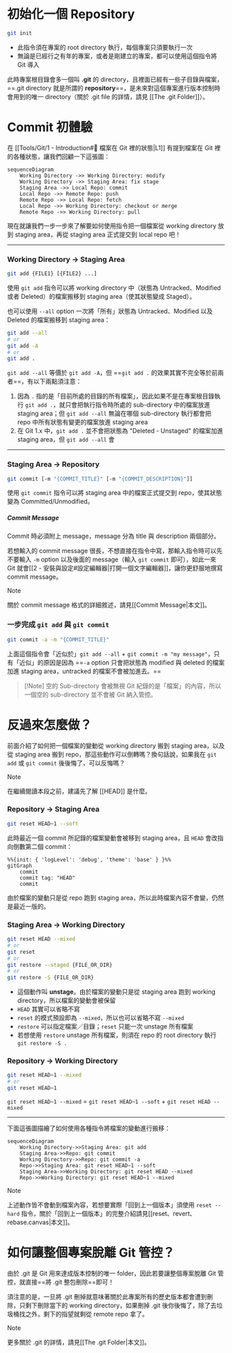 # 初始化一個 Repository

```bash
git init
```

- 此指令須在專案的 root directory 執行，每個專案只須要執行一次
- 無論是已經行之有年的專案，或者是剛建立的專案，都可以使用這個指令將 Git 導入

此時專案根目錄會多一個叫 **.git** 的 directory，且裡面已經有一些子目錄與檔案，==.git directory 就是所謂的 **repository**==，是未來對這個專案進行版本控制時會用到的唯一 directory（關於 .git file 的詳情，請見 [[The .git Folder]]）。

# Commit 初體驗

在 [[Tools/Git/1 - Introduction#📌 檔案在 Git 裡的狀態|L1]] 有提到檔案在 Git 裡的各種狀態，讓我們回顧一下這張圖：

```mermaid
sequenceDiagram
    Working Directory ->> Working Directory: modify
    Working Directory ->> Staging Area: fix stage
    Staging Area ->> Local Repo: commit
    Local Repo ->> Remote Repo: push
    Remote Repo ->> Local Repo: fetch
    Local Repo ->> Working Directory: checkout or merge
    Remote Repo ->> Working Directory: pull
```

現在就讓我們一步一步來了解要如何使用指令把一個檔案從 working directory 放到 staging area，再從 staging area 正式提交到 local repo 吧！

---

### Working Directory → Staging Area

```bash
git add {FILE1} [{FILE2} ...]
```

使用 `git add` 指令可以將 working directory 中（狀態為 Untracked、Modified 或者 Deleted）的檔案搬移到 staging area（使其狀態變成 Staged）。

也可以使用 `--all` option 一次將「所有」狀態為 Untracked、Modified 以及 Deleted 的檔案搬移到 staging area：

```bash
git add --all
# or
git add -A
# or
git add .
```

`git add --all` 等價於 `git add -A`，但 ==`git add .` 的效果其實不完全等於前兩者==，有以下兩點須注意：

1. 因為 `.` 指的是「目前所處的目錄的所有檔案」，因此如果不是在專案根目錄執行 `git add .`，就只會把執行指令時所處的 sub-directory 中的檔案放進 staging area；但 `git add --all` 無論在哪個 sub-directory 執行都會把 repo 中所有狀態有變更的檔案放進 staging area
2. 在 Git 1.x 中，`git add .` 並不會把狀態為 "Deleted - Unstaged" 的檔案加進 staging area，但 `git add --all` 會

---

### Staging Area → Repository

```bash
git commit [-m "{COMMIT_TITLE}" [-m "{COMMIT_DESCRIPTION}"]]
```

使用 `git commit` 指令可以將 staging area 中的檔案正式提交到 repo，使其狀態變為 Committed/Unmodified。

##### Commit Message

Commit 時必須附上 message，message 分為 title 與 description 兩個部分。

若想輸入的 commit message 很長，不想直接在指令中寫，那輸入指令時可以先不要輸入 `-m` option 以及後面的 message（輸入 `git commit` 即可），如此一來 Git 就會[[2 - 安裝與設定#設定編輯器|打開一個文字編輯器]]，讓你更舒服地撰寫 commit message。

>[!Note]
>關於 commit message 格式的詳細敘述，請見[[Commit Message|本文]]。

### 一步完成 `git add` 與 `git commit`

```bash
git commit -a -m "{COMMIT_TITLE}"
```

上面這個指令會「近似於」`git add --all` + `git commit -m "my message"`，只有「近似」的原因是因為 ==`-a` option 只會把狀態為 modified 與 deleted 的檔案加進 staging area，untracked 的檔案不會被加進去。==

>[!Note] 空的 Sub-directory 會被無視
>Git 紀錄的是「檔案」的內容，所以一個空的 sub-directory 並不會被 Git 納入管控。

# 反過來怎麼做？

前面介紹了如何把一個檔案的變動從 working directory 搬到 staging area，以及從 staging area 搬到 repo，那這些動作可以倒轉嗎？換句話說，如果我在 `git add` 或 `git commit` 後後悔了，可以反悔嗎？

>[!Note]
>在繼續閱讀本段之前，建議先了解 [[HEAD]] 是什麼。
>
### Repository → Staging Area

```bash
git reset HEAD~1 --soft
```

此時最近一個 commit 所記錄的檔案變動會被移到 staging area，且 `HEAD` 會改指向倒數第二個 commit：

```mermaid
%%{init: { 'logLevel': 'debug', 'theme': 'base' } }%%
gitGraph
    commit
    commit tag: "HEAD"
    commit
```

由於檔案的變動只是從 repo 跑到 staging area，所以此時檔案內容不會變，仍然是最近一版的。

### Staging Area → Working Directory

```bash
git reset HEAD --mixed
# or
git reset
# or
git restore --staged {FILE_OR_DIR}
# or
git restore -S {FILE_OR_DIR}
```

- 這個動作叫 **unstage**。由於檔案的變動只是從 staging area 跑到 working directory，所以檔案的變動會被保留
- `HEAD` 其實可以省略不寫
- `reset` 的模式預設即為 `--mixed`，所以也可以省略不寫 `--mixed`
- `restore` 可以指定檔案／目錄；`reset` 只能一次 unstage 所有檔案
- 若想使用 `restore` unstage 所有檔案，則須在 repo 的 root directory 執行 `git restore -S .`

### Repository → Working Directory

```bash
git reset HEAD~1 --mixed
# or
git reset HEAD~1
```

`git reset HEAD~1 --mixed` = `git reset HEAD~1 --soft` + `git reset HEAD --mixed`

---

下面這張圖描繪了如何使用各種指令將檔案的變動進行搬移：

```mermaid
sequenceDiagram
    Working Directory->>Staging Area: git add
    Staging Area->>Repo: git commit
    Working Directory->>Repo: git commit -a
    Repo->>Staging Area: git reset HEAD~1 --soft
    Staging Area->>Working Directory: git reset HEAD --mixed
    Repo->>Working Directory: git reset HEAD~1 --mixed
```

>[!Note]
>上述動作皆不會動到檔案內容，若想要實際「回到上一個版本」須使用 `reset --hard` 指令，關於「回到上一個版本」的完整介紹請見[[reset、revert、rebase.canvas|本文]]。

# 如何讓整個專案脫離 Git 管控？

由於 .git 是 Git 用來達成版本控制的唯一 folder，因此若要讓整個專案脫離 Git 管控，就直接==將 .git 整包刪除==即可！

須注意的是，一旦將 .git 刪掉就意味著關於此專案所有的歷史版本都會遭到刪除，只剩下刪除當下的 working directory，如果刪掉 .git 後你後悔了，除了去垃圾桶找之外，剩下的指望就剩從 remote repo 拿了。

>[!Note]
>更多關於 .git 的詳情，請見[[The .git Folder|本文]]。
